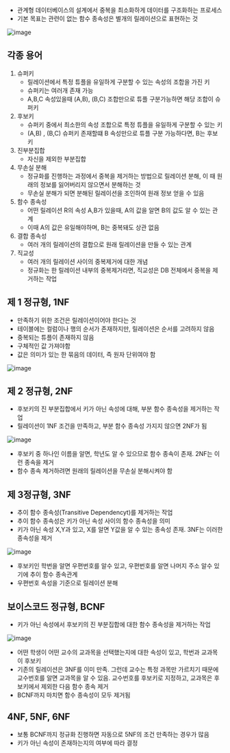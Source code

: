 - 관계형 데이터베이스의 설계에서 중복을 최소화하게 데이터를 구조화하는 프로세스
- 기본 목표는 관련이 없는 함수 종속성은 별개의 릴레이션으로 표현하는 것

![image](https://user-images.githubusercontent.com/44665707/158550765-077360e9-1411-419a-9b4e-0167e13f31c7.png)



## 각종 용어

1. 슈퍼키
   - 릴레이션에서 특정 튜플을 유일하게 구분할 수 있는 속성의 조합을 가진 키
   - 슈퍼키는 여러개 존재 가능
   - A,B,C 속성있을때 (A,B), (B,C) 조합만으로 튜플 구분가능하면 해당 조합이 슈퍼키
2. 후보키
   - 슈퍼키 중에서 최소한의 속성 조합으로 특정 튜플을 유일하게 구분할 수 있는 키
   - (A,B) , (B,C) 슈퍼키 존재할떄 B 속성만으로 튜플 구분 가능하다면, B는 후보키
3. 진부분집합
   - 자신을 제외한 부분집합
4. 무손실 분해
   - 정규화를 진행하는 과정에서 중복을 제거하는 방법으로 릴레이션 분해, 이 때 원래의 정보를 잃어버리지 않으면서 분해하는 것
   - 무손실 분해가 되면 분해된 릴레이션을 조인하여 원래 정보 얻을 수 있음
5. 함수 종속성
   - 어떤 릴레이션 R의 속성 A,B가 있을때, A의 값을 알면 B의 값도 알 수 있는 관계
   - 이때 A의 값은 유일해야하며, B는 중복돼도 상관 없음
6. 결합 종속성
   - 여러 개의 릴레이션의 결합으로 원래 릴레이션을 만들 수 있는 관계
7. 직교성
   - 여러 개의 릴레이션 사이의 중복제거에 대한 개념
   - 정규화는 한 릴레이션 내부의 중복제거라면, 직교성은 DB 전체에서 중복을 제거하는 작업



## 제 1 정규형, 1NF

- 만족하기 위한 조건은 릴레이션이어야 한다는 것
- 테이블에는 컬럼이나 행의 순서가 존재하지만, 릴레이션은 순서를 고려하지 않음
- 중복되는 튜플이 존재하지 않음
- 구체적인 값 가져야함
- 값은 의미가 있는 한 묶음의 데이터, 즉 원자 단위여야 함

![image](https://user-images.githubusercontent.com/44665707/158552207-2aa8b593-5fb8-40d9-91ff-a2ccc6adf536.png)



## 제 2 정규형, 2NF

- 후보키의 진 부분집합에서 키가 아닌 속성에 대해, 부분 함수 종속성을 제거하는 작업
- 릴레이션이 1NF 조건을 만족하고, 부분 함수 종속성 가지지 않으면 2NF가 됨

![image](https://user-images.githubusercontent.com/44665707/158552402-7cea24bb-28a6-464d-a5df-0a573e66aac0.png)

- 후보키 중 하나인 이름을 알면, 학년도 알 수 있으므로 함수 종속이 존재. 2NF는 이런 종속을 제거
- 함수 종속 제거하려면 원래의 릴레이션을 무손실 분해시켜야 함



## 제 3정규형, 3NF

- 추이 함수 종속성(Transitive Dependencyt)를 제거하는 작업
- 추이 함수 종속성은 키가 아닌 속성 사이의 함수 종속성을 의미
- 키가 아닌 속성 X,Y과 있고, X를 알면 Y값을 알 수 있는 종속성 존재. 3NF는 이러한 종속성을 제거

![image](https://user-images.githubusercontent.com/44665707/158552794-c236b810-3d3b-42ef-8752-2de0f100dd94.png)

- 후보키인 학번을 알면 우편번호를 알수 있고, 우편번호를 알면 나머지 주소 알수 있기에 추이 함수 종속관계
- 우편번호 속성을 기준으로 릴레이션 분해



## 보이스코드 정규형, BCNF

- 키가 아닌 속성에서 후보키의 진 부분집합에 대한 함수 종속성을 제거하는 작업

![image](https://user-images.githubusercontent.com/44665707/158553053-dcc5a6f5-b0bb-4c73-9f45-4e929d4dc879.png)

- 어떤 학생이 어떤 교수의 교과목을 선택했는지에 대한 속성이 있고, 학번과 교과목이 후보키
- 기존의 릴레이션은 3NF를 이미 만족. 그런데 교수는 특정 과목만 가르치기 때문에 교수번호를 알면 교과목을 알 수 있음. 교수번호를 후보키로 지정하고, 교과목은 후보키에서 제외한 다음 함수 종속 제거
- BCNF까지 마치면 함수 종속성이 모두 제거됨



## 4NF, 5NF, 6NF

- 보통 BCNF까지 정규화 진행하면 자동으로 5NF의 조건 만족하는 경우가 많음
- 키가 아닌 속성이 존재하는지의 여부에 따라 결정